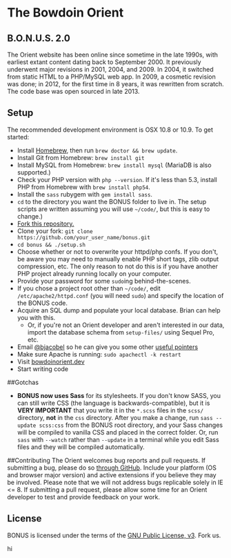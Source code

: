 # The Bowdoin Orient
## B.O.N.U.S. 2.0

The Orient website has been online since sometime in the late 1990s, with earliest extant content dating back to September 2000. It previously underwent major revisions in 2001, 2004, and 2009. In 2004, it switched from static HTML to a PHP/MySQL web app. In 2009, a cosmetic revision was done; in 2012, for the first time in 8 years, it was rewritten from scratch. The code base was open sourced in late 2013.

## Setup
The recommended development environment is OSX 10.8 or 10.9. To get started:

* Install [Homebrew](http://mxcl.github.io/homebrew/), then run `brew doctor && brew update`.
* Install Git from Homebrew: `brew install git`
* Install MySQL from Homebrew: `brew install mysql` (MariaDB is also supported.)
* Check your PHP version with `php --version`. If it's less than 5.3, install PHP from Homebrew with `brew install php54`.
* Install the `sass` rubygem with `gem install sass`. 
* `cd` to the directory you want the BONUS folder to live in. The setup scripts are written assuming you will use `~/code/`, but this is easy to change.)
* [Fork this repository.](https://github.com/BowdoinOrient/bonus/fork)
* Clone your fork: `git clone https://github.com/your_user_name/bonus.git`
* `cd bonus && ./setup.sh`
* Choose whether or not to overwrite your httpd/php confs. If you don't, be aware you may need to manually enable PHP short tags, zlib output compression, etc. The only reason to not do this is if you have another PHP project already running locally on your computer.
* Provide your password for some `sudo`ing behind-the-scenes.
* If you chose a project root other than `~/code/`, edit `/etc/apache2/httpd.conf` (you will need `sudo`) and specify the location of the BONUS code.
* Acquire an SQL dump and populate your local database. Brian can help you with this. 
	* Or, if you're not an Orient developer and aren't interested in our data, import the database schema from `setup-files/` using Sequel Pro, etc.
* Email [@bjacobel](mailto:bjacobel@gmail.com) so he can give you some other [useful pointers](http://xkcd.com/138/)
* Make sure Apache is running: `sudo apachectl -k restart`
* Visit [bowdoinorient.dev](http://bowdoinorient.dev)
* Start writing code

##Gotchas
- **BONUS now uses Sass** for its stylesheets. If you don't know SASS, you can still write CSS (the language is backwards-compatible), but it is **VERY IMPORTANT** that you write it in the `*.scss` files in the `scss/` directory, **not** in the `css` directory. After you make a change, run `sass --update scss:css` from the BONUS root directory, and your Sass changes will be compiled to vanilla CSS and placed in the correct folder. Or, run `sass` with `--watch` rather than `--update` in a terminal while you edit Sass files and they will be compiled automatically.



##Contributing
The Orient welcomes bug reports and pull requests. If submitting a bug, please do so [through GitHub](https://github.com/BowdoinOrient/bonus/issues/new). Include your platform (OS and browser major version) and active extensions if you believe they may be involved. Please note that we will not address bugs replicable solely in IE <= 8. If submitting a pull request, please allow some time for an Orient developer to test and provide feedback on your work.

## License
BONUS is licensed under the terms of the [GNU Public License, v3](https://github.com/BowdoinOrient/bonus/blob/master/LICENSE.md). Fork us.

hi